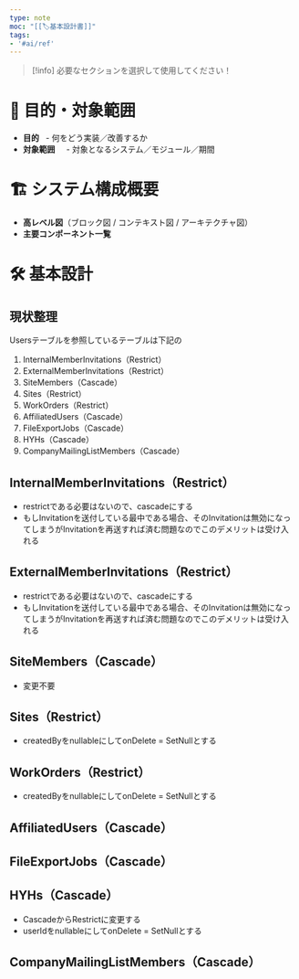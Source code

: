 ```yaml
---
type: note
moc: "[[🏷️基本設計書]]"
tags:
- '#ai/ref'
---
```

> [!info] 必要なセクションを選択して使用してください！

# 🎯 目的・対象範囲

- **目的**
    - 何をどう実装／改善するか
- **対象範囲**  
    - 対象となるシステム／モジュール／期間

# 🏗 システム構成概要

- **高レベル図**（ブロック図 / コンテキスト図 / アーキテクチャ図）
- **主要コンポーネント一覧**

# 🛠 基本設計

## 現状整理
Usersテーブルを参照しているテーブルは下記の

1. InternalMemberInvitations（Restrict）
2. ExternalMemberInvitations（Restrict）
3. SiteMembers（Cascade）
4. Sites（Restrict）
5. WorkOrders（Restrict）
6. AffiliatedUsers（Cascade）
7. FileExportJobs（Cascade）
8. HYHs（Cascade）
9. CompanyMailingListMembers（Cascade）

## InternalMemberInvitations（Restrict）
- restrictである必要はないので、cascadeにする
- もしInvitationを送付している最中である場合、そのInvitationは無効になってしまうがInvitationを再送すれば済む問題なのでこのデメリットは受け入れる
## ExternalMemberInvitations（Restrict）
- restrictである必要はないので、cascadeにする
- もしInvitationを送付している最中である場合、そのInvitationは無効になってしまうがInvitationを再送すれば済む問題なのでこのデメリットは受け入れる
## SiteMembers（Cascade）
- 変更不要
## Sites（Restrict）
- createdByをnullableにしてonDelete = SetNullとする
## WorkOrders（Restrict）
- createdByをnullableにしてonDelete = SetNullとする
## AffiliatedUsers（Cascade）
## FileExportJobs（Cascade）
## HYHs（Cascade）
- CascadeからRestrictに変更する
- userIdをnullableにしてonDelete = SetNullとする
## CompanyMailingListMembers（Cascade）
